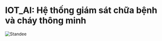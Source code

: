 # IOT_AI: Hệ thống giám sát chữa bệnh và cháy thông minh


![Standee](https://github.com/user-attachments/assets/f3a3f9ce-9b72-48cc-810c-a0a602d5c89f)
